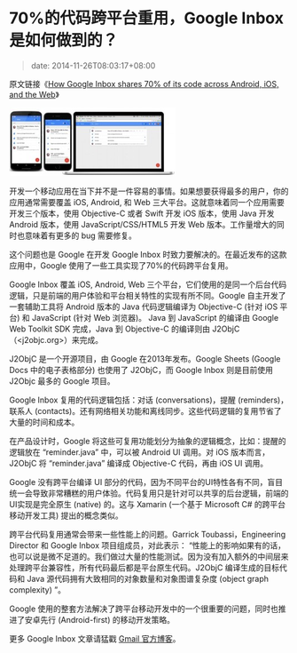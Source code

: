 # 70%的代码跨平台重用，Google Inbox 是如何做到的？
>date: 2014-11-26T08:03:17+08:00


原文链接《[How Google Inbox shares 70% of its code across Android, iOS, and the Web](http://arstechnica.com/information-technology/2014/11/how-google-inbox-shares-70-of-its-code-across-android-ios-and-the-web)》


[![inbox2-640x264](/assets/images/coolshell.cn/wp-content/uploads/2014/11/inbox2-640x264-300x123.jpg)](https://coolshell.cn/wp-content/uploads/2014/11/inbox2-640x264.jpg)


开发一个移动应用在当下并不是一件容易的事情。如果想要获得最多的用户，你的应用通常需要覆盖 iOS, Android, 和 Web 三大平台。这就意味着同一个应用需要开发三个版本，使用 Objective-C 或者 Swift 开发 iOS 版本，使用 Java 开发 Android 版本，使用 JavaScript/CSS/HTML5 开发 Web 版本。工作量增大的同时也意味着有更多的 bug 需要修复。


这个问题也是 Google 在开发 Google Inbox 时致力要解决的。在最近发布的这款应用中，Google 使用了一些工具实现了70%的代码跨平台复用。


Google Inbox 覆盖 iOS, Android, Web 三个平台，它们使用的是同一个后台代码逻辑，只是前端的用户体验和平台相关特性的实现有所不同。Google 自主开发了一套辅助工具将 Android 版本的 Java 代码逻辑编译为 Objective-C (针对 iOS 平台) 和 JavaScript (针对 Web 浏览器)。 Java 到 JavaScript 的编译由 Google Web Toolkit SDK 完成，Java 到 Objective-C 的编译则由 J2ObjC （<j2objc.org>）来完成。


J2ObjC 是一个开源项目，由 Google 在2013年发布。Google Sheets (Google Docs 中的电子表格部分) 也使用了 J2ObjC，而 Google Inbox 则是目前使用 J2Objc 最多的 Google 项目。


Google Inbox 复用的代码逻辑包括：对话 (conversations)，提醒 (reminders)，联系人 (contacts)。还有网络相关功能和离线同步。这些代码逻辑的复用节省了大量的时间和成本。


在产品设计时，Google 将这些可复用功能划分为抽象的逻辑概念，比如：提醒的逻辑放在 “reminder.java” 中，可以被 Android UI 调用。对 iOS 版本而言，J2ObjC 将 “reminder.java” 编译成 Objective-C 代码，再由 iOS UI 调用。


Google 没有跨平台编译 UI 部分的代码，因为不同平台的UI特性各有不同，盲目统一会导致非常糟糕的用户体验。代码复用只是针对可以共享的后台逻辑，前端的UI实现是完全原生 (native) 的。这与 Xamarin (一个基于 Microsoft C# 的跨平台移动开发工具) 提出的概念类似。


跨平台代码复用通常会带来一些性能上的问题。Garrick Toubassi，Engineering Director 和 Google Inbox 项目组成员，对此表示： “性能上的影响如果有的话，也可以说是微不足道的。我们做过大量的性能测试。因为没有加入额外的中间层来处理跨平台兼容性，所有代码最后都是平台原生代码。J2ObjC 编译生成的目标代码和 Java 源代码拥有大致相同的对象数量和对象图谱复杂度 (object graph complexity) ”。


Google 使用的整套方法解决了跨平台移动开发中的一个很重要的问题，同时也推进了安卓先行 (Android-first) 的移动开发策略。


更多 Google Inbox 文章请猛戳 [Gmail 官方博客](http://gmailblog.blogspot.com.au/2014/11/going-under-hood-of-inbox.html)。


